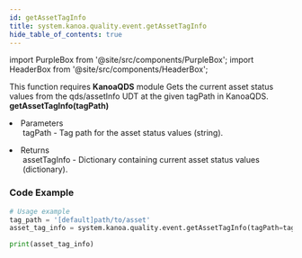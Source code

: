 ```yaml
---
id: getAssetTagInfo
title: system.kanoa.quality.event.getAssetTagInfo
hide_table_of_contents: true
---
```


import PurpleBox from '@site/src/components/PurpleBox';
import HeaderBox from '@site/src/components/HeaderBox';

<PurpleBox>This function requires <b>KanoaQDS</b> module</PurpleBox>
<HeaderBox header="Description">Gets the current asset status values from the qds/assetInfo UDT at the given tagPath in KanoaQDS.</HeaderBox>
<HeaderBox header="Syntax">
    <b>getAssetTagInfo(tagPath)</b>
    <li> Parameters <br />
        <ul>tagPath - Tag path for the asset status values (string).</ul>
    </li>
    <li> Returns <br />
        <ul>assetTagInfo - Dictionary containing current asset status values (dictionary).</ul>
    </li>
</HeaderBox>

### Code Example
```python
# Usage example
tag_path = '[default]path/to/asset'
asset_tag_info = system.kanoa.quality.event.getAssetTagInfo(tagPath=tag_path)

print(asset_tag_info)